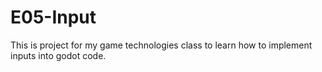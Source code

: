# E05-Input

This is project for my game technologies class to learn how to implement inputs into godot code.


